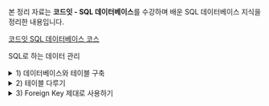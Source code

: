 본 정리 자료는 **코드잇 - SQL 데이터베이스**를 수강하며 배운 SQL 데이터베이스 지식을 정리한 내용입니다.

[코드잇 SQL 데이터베이스 코스](https://www.codeit.kr/courses/sql-database)

SQL로 하는 데이터 관리

<details>
  <summary>1) 데이터베이스와 테이블 구축</summary>
  
  # 데이터베이스 생성하기

`CREATE DATABASE 데이터베이스명;` 을 이용하면 데이터베이스를 생성할 수 있다.

다만, 이미 같은 이름의 데이터베이스가 존재한다면 오류가 난다. 이러한 오류를 피하기 위해서 다음과 같은 SQL 문을 사용할 수 있다.

`CREATE DATABASE IF NOT EXISTS 데이터베이스명;` 이미 같은 이름이 데이터베이스가 존재한다 할 지라도, 오류 표시 보다는 경고 표시 정도가 뜬다.

# 사용할 데이터베이스 지정하기

`USE 데이터베이스명;`

보통 실무에서 하나의 데이터베이스 서버 안에는 여러 개의 데이터베이스를 두고 사용한다. 그래서 데이터베이스 서버에 처음 접속하고 난 후에는, 가장 먼저 **어느 데이터베이스에서 작업을 할 것인지**를 지정해줘야 한다.

이렇게 하면 DBMS가 그 데이터베이스를 작업 중인 데이터베이스로 인식하게 되고, 그 후부터는 그렇게 지정된 데이터베이스 안에 있는 존재를 SQL 문에서 가리킬 때, 데이터베이스 이름을 적어 주지 않아도 된다는 장점이 있다.

예를 들어, A라는 데이터베이스에 animal 이라는 테이블이 있고, B 데이터베이스 안에 banana 라는 테이블이 있따.

이때, `USE A;` 를 실행하고 나면 animal 테이블의 내용을 조회하고 싶을 때 `SELECT * FROM A.animal;` 처럼 굳이 데이터베이스 이름을 붙이지 않고 `SELECT * FROM animal;` 이라고만 써도 잘 조회된다. 이미 A 데이터베이스를 사용하는 것으로 DBMS가 인식하고 있기 때문이다.

이때 B 데이터베이스는 사용하고 있지 않기 때문에, banana 테이블을 조회하려면 `SELECT * B.banana;`와 같이 데이터베이스 이름을 명시해줘야 한다.

USE 문을 써도 다른 데이터베이스 안의 것들을 언제든지 조회할 수 있다.

# 컬럼의 데이터 타입에 관하여

테이블을 생성할 때에는 각 컬럼마다 저장될 값에 알맞은 데이터 타입을 설정한다. 각 컬럼에 적절한 데이터 타입을 잘 설정하는 일은 아주 중요하다. 데이터 타입을 잘 설정해야 저장 용량을 효율적으로 활용할 수 있고, 나중에 row 수가 많아질 때는 성능에 영향을 미치기도 하기 때문이다.

사용할 수 있는 데이터 타입에는 DBMS 마다 조금씩 차이가 있는데, MySQL의 데이터 타입 중 일반적으로 쓰이는 것들은 다음 세 카테고리로 분류할 수 있다.

**Numeric Types(숫자형 타입)**

**Date and Time Types(날짜 및 시간 타입)**

**String Types(문자열 타입)**

이 밖에도 여러 카테고리가 있다.

## 1. Numeric Types (숫자형 타입)

숫자를 나타내기 위해 사용되는 데이터 타입이다.

숫자형 타입은 다시 **정수형 타입**과 **실수형 타입**으로 나눌 수 있다.

### (1) 정수형 타입

말 그대로 정수값을 저장하는 타입이다. 구체적인 타입마다 나타낼 수 있는 정수값의 범위에 차이가 있다.

1. **TINYINT**
   - 작은 범위의 정수를 저장할 때 쓰는 데이터 타입
   - 최소 -128 ~ 최대 127까지의 정수를 저장할 수 있는 타입
   - SIGNED는 '양수, 0, 음수'를 나타낼 수 있고, UNSIGNED는 '0과 양수'를 나타낼 수 있다. 이러한 원리는 다른 정수형 타입에도 똑같이 적용된다. 참고로, TYNYINT 라고만 썼을 때는 SIGNED가 붙은 것으로 자동 해석된다.
   - TINYINT SIGNED: -128 ~ 127
   - TINYINT UNSIGNED: 0 ~ 255
2. **SMALLINT**
   - TINYINT 보다 조금 더 큰 범위의 정수를 나타낼 때 쓰는 데이터 타입
   - SMALLINT SIGNED: -32768 ~ 32767
   - SMALLINT UNSIGNED: 0 ~ 65535
3. **MEDIUMINT**
   - MEDIUMINT SIGNED: -8388608 ~ 8388607
   - MEDIUMINT UNSIGNED: 0 ~ 16777215
4. **INT**
   - INT SIGNED: -2147483648 ~ 2147483647
   - INT UNSIGNED: 0 ~ 4294967295
5. **BIGINT**
   - BIGINT SIGNED: -9223372036854775808 ~ 9223372036854775807
   - BIGINT UNSIGNED: 0 ~ 18446744073709551615

### (2) 실수형 타입

정수뿐만 아니라, 소수점이 붙어있는 수 또한 표현할 수 있어야 할 경우 실수형 타입을 사용한다.

실수형 타입은 그 타입마다 얼마나 넓은 범위의 수를 나타낼 수 있는지 뿐만 아니라, 소수점 뒤에 얼마나 많은 개수의 자리수가 존재할 수 있는지가 다르다.

1. **DECIMAL**
   - 일반적으로 자주 쓰이는 실수형 타입. 보통 DECIMAL(M, D) 형식으로 나타냄.
   - M은 최대로 쓸 수 있는 전체 숫자의 자리수이고, D는 최대로 쓸 수 있는 소수점 뒤에 있는 자리의 수를 의미
   - EX) DECIMAL (5, 2) 라면 -999.99 부터 999.99 까지의 실수를 나타낼 수 있음
   - M은 최대 65, D는 30까지의 값을 가질 수 있음
   - DECIMAL 이라는 단어 대신 DEC, NUMERIC, FIXED를 써도 됨
2. **FLOAT**
   - 3.402823466E+38 ~ -1.175494351E-38, 0, 1.175494351E-38 ~ 3.402823466E+38 범위의 실수 표현 가능
3. **DOUBLE**
   - 1.7976931348623157E+308 ~ -2.2250738585072014E-308, 0, 2.2250738585072014E-308 ~ 1.7976931348623157E+308 범위의 실수 표현 가능
   - FLOAT에 비해 더 넓은 범위의 수를 나타낼 수 있을 뿐만 아니라, 그 정밀도 또한 더 높은 타입이다. (소수점 뒤에 최대로 허용가능한 자리수가 더 많음)

## 2. 날짜 및 시간 타입 (Date and Time Types)

데이터베이스에서는 날짜 및 시간 정보를 다뤄야 하는 경우가 정말 많다.

### (1) DATE

날짜를 지정하는 데이터 타입

날짜는 '2020-10-07' 이런 형식의 연, 월, 일 순으로 값을 나타낸다.

### (2) DATETIME

날짜와 시간을 저장하는 데이터 타입

'2020-10-07 11:01:53' 이런 식으로 연, 월, 일, 시, 분, 초를 나타낸다.

### (3) TIMESTAMP

날짜와 시간을 저장하는 데이터 타입

'2020-10-07 11:02:14' 이런 식으로 연, 월, 일, 시 ,분, 초를 나타낸다. 그럼 DATETIME 타입과는 어떤 점이 다를까?

TIMSTAMP 타입은 타임 존(time_zone) 정보도 함께 저장한다는 점이 다르다. UTC 기준. 한국은 UTC+9

만약 MySQL 서버의 시간대 설정을 바꾸면, DATETIME 타입 컬럼의 값은 그대로 유지되지만, TIMESTAMP 타입 컬럼의 값은 바뀐 시간대에 맞게 변경된다.

만약 타임 존 정보를 굳이 함께 저장할 필요가 없다면 DATETIME 타입을, 타임 존 정보도 함께 저장하고 싶다면 TIMESTAMP 타입을 설정하면 된다.

### (4) TIME

시간을 나타내는 데이터 타입.

'11:08:31' 형식으로 시, 분, 초를 나타낸다.

## 3. 문자열 타입 (String Type)

문자열을 저장하기 위한 타입

이름, 댓글, 구매 후기 등 문자열 형태의 데이터는 정말 다양하다

### (1) CHAR

문자열을 나타내는 기본 타입으로 Character의 줄임말.

CHAR(30) 이런 형식으로 나타낸다.

괄호 안의 숫자는 문자를 최대 몇 자까지 저장할 수 있는지를 나타낸다.

CHAR 타입의 괄호 안에는 0부터 255까지의 숫자를 적을 수 있다.

### (2) VARCHAR

VARCHAR(30) 이런 식으로 문자열의 최대 길이를 지정할 수 있는 문자열 타입이다.

괄호 안에 최소 0 부터 최대 65,535를 쓸 수 있다.

VARCHAR은 CHAR보다 허용되는 최대 저장 길이가 더 크다는 점 말고 다른 차이점도 있다.

CHAR는 고정 길이 타입이고, VARCHAR는 가변 길이 타입이라는 점이다. VARCHAR 이라는 단어 자체가 Character VAring의 줄임말로 가변 문자열을 나타낸다.

CHAR(10), VARCHAR(10)이 있을 때, CHAR(10)은 어떤 길이의 문자열이 저장되더라도 항상 그 값이 10만큼의 저장 용량을 차지한다. 하지만 VARCHAR(10)의 경우 만약 값이 'Hello' 이런 5자라면 저장 용량도 5만큼 차지한다. **저장 용량이 설정된 최대 길이에 맞게 고정되는 게 아니라, 실제 저장된 값이 맞게 최적화 되는 것이다.** 대신 VARCHAR 타입으로 값이 저장될 때는 해당 값의 사이즈를 나타내는 부분(1byte 또는 2byte)이 저장 용량에 추가된다.

따라서 값의 길이가 크게 변하지 않을 컬럼에는 CHAR 타입을 사용하고, 길이가 들쑥날쑥할 컬럼에는 VARHAR 타입을 쓰는 게 좋다.

### (3) TEXT

문자열을 저장하는 데이터 타입으로, 최대 65535자까지 저장할 수 있다.

이외에도 16,777,215자까지 저장할 수 있는 MEDIUMTEXT, 4294967295자까지 저장할 수 있는 LONGTEXT 타입이 있다.

VARCHAR 타입과 TEXT 계열의 타입은 내부 구현에서 일부 차이가 있는데, 일단은 정말 길이가 긴 문자열을 저장하려면 TEXT 계열의 타입을 써야한다는 정도만 기억하자

# CREATE TABLE

CREATE TABLE을 이용하여 테이블과 컬럼들을 만들어줄 수 있다.

데이터베이스명, 테이블명, 그리고 컬럼명 앞뒤로 작은 따옴표 ' 가 아니라 백틱(backtick) ` 을 써줘야 한다는 사실에 주의해야 한다.

작성 양식

```sql
CREATE TABLE `데이터베이스명`.`테이블명` (
	`컬럼명1` 데이터타입 속성,
	`컬럼명2` 데이터타입 속성,
	...
	PRIMARY KEY (`컬럼명`)); # 이렇게 설정하지 않고, 컬럼 뒤에 속성으로 PRIMARY KEY 를 적어주어도 된다.
```

작성 예시

```sql
CREATE TABLE `practice`.`new_table` (
	`id` INT NOT NULL AUTO_INCREMENT PRIMARY KEY,
	`name` VARCHAR(20) NULL, # NULL이 들어가도 된다는 의미. NULL은 생략해주어도 자동으로 적용된다.
	`student_number` INT NULL,
	`major` VARCHAR(15) NULL,
	`email` VARCHAR(50) NULL,
	`phone` VARCHAR(15) NULL,
	`admission_date` DATE NULL));
```

## 백틱과 따옴표

DBMS에서는 데이터베이스, 테이블, 컬럼 등과 같은 구성요소를 보통 **object(객체)** 라고 한다. 그리고 이런 object에 붙여준 이름을 **identifier(식별자)** 라고 한다. MySQL에서 **백틱**은 해당 단어가 identifier 임을 나타내는 기호이다.

그런데 사실 아래 SQL 문처럼 식별자에 굳이 백틱을 쓰지 않아도 SQL 문은 잘 실행된다.

```sql
CREATE TABLE 데이터베이스명.테이블명 (
	컬럼명1 데이터타입 속성,
	컬럼명2 데이터타입 속성,
	...
	PRIMARY KEY (컬럼명));
```

그럼 굳이 왜 백틱을 쓰는 걸까?

(1) 백틱을 쓰면 어느 단어가 사용자가 직접 이름을 지은 부분인지를 보다 확실하게 나타내줄 수 있음

(2) 이미 SQL 문법에 정해진 키워드로 이름을 지속 싶을 때는 백틱을 쓰는 것이 필수임

- 예를 들어, SELECT 라는 이름의 테이블을 만든다고 할 경우 SELECT를 백틱으로 감싸지 않으면 문법 오류로 인해 실행되지 않는다.
- 하지만 굳이 SQL 문법에 이미 존재하는 키워드로 이름을 짓는 것은 나중에 혼동의 위험성이 있기 때문에 하지 않는 것이 좋다.

# 테이블에 row 추가하기

## 모든 컬럼에 값이 있는 row 추가

작성 양식

```sql
INSERT INTO 테이블명 (컬럼명1, 컬럼명2, 컬럼명3, ...) # 만약 모든 컬럼에 값이 있는 row를 추가할 때는 컬럼명 부분을 전부 생략해줘도 된다. (대신 컬럼명 순서에 맞게 값을 넣어주어야 함)
	VALUES (값1, 값2, 값3, ...);
```

작성 예시

```sql
INSERT INTO student
(addmission_date, email, id, major, name, phone, student_number)
    VALUES ('2019-03-01', '1234@mail.com', 1, 'psychology', 'seongjae', '010-xxxx-xxxx', 20191919);

```

## 특정 컬럼들에만 값이 있는 row 추가

작성 양식은 같다.

작성 예시

```sql
INSERT INTO student
(addmission_date,  major, name, student_number)
    VALUES ('2020-01-01', '컴퓨터공학', 'DevPark', 20202020);

```

위 SQL 문에 포함되어 있지 않은 컬럼에는 NULL이 들어가게 된다.

다만, id 컬럼의 경우 따로 값을 넣어주지 않아도, AUTO_INCREMENT 속성을 할당했기 때문에, 이전 row의 id 값보다 1 큰 값이 자동으로 입력된다. 따라서 id 컬럼의 모든 값이 고유한 지를 확인할 필요가 없어진다.

참고로 AUTO_INCREMENT 속성은 정수형 데이터 타입의 컬럼에만 설정할 수 있다.

# 테이블의 row 갱신하기

작성 양식

```sql
UPDATE 테이블명 SET 컬럼명1 = 새로운값1, 컬럼명2 = 새로운값2 WHERE 특정row의조건;
```

테이블의 row를 갱신할 때에는 WHERE 절 뒤에 갱신하려는 row에 해당하는 조건(예: id=1)을 잘 적는 것이 중요하다.

WHERE 절을 적지 않을 경우, 모든 row의 정보가 갱신된다는 점에 주의해야 한다!

작성 예시

```sql
UPDATE student
	SET major = '멀티미디어학과', name = '홍길동'
WHERE id = 2;
```

## 컬럼의 기존 값을 기준으로 갱신하기

만약 기말고사 문제 중 배점 3점짜리 문제 하나에 오류가 있어서 모두 정답 처리를 했다고 해보자.

이 문제로 이미 점수를 얻어 간 학생이 없다고 가정하면, 모든 학생의 점수에 +3점을 해줘야 할 것이다.

이때 테이블을 어떻게 갱신해야 할까?

```sql
UPDATE final_exam_result SET score = 93 WHERE id = 1;
UPDATE final_exam_result SET score = 87 WHERE id = 2;
UPDATE final_exam_result SET score = 90 WHERE id = 3;
```

이런 식으로 여러 줄의 UPDATE 문을 일일이 실행하는 것은 너무 번거롭고, 실수도 잦을 것이다.

UPDATE 문을 사용할 때는 기존 값을 그대로 활용하는 방법이 있다.

```sql
UPDATE final_exam_result SET score = score + 3;
```

이렇게 써주면 모든 row의 score 컬럼의 값이 기존 값보다 3이 더 큰 값으로 갱신된다.

이렇게 컬럼의 이름의 활용해서 기존 값을 기반으로 갱신하는 경우도 많다.

# 테이블의 row 삭제하기

작성 양식

```sql
DELETE FROM 테이블명 WHERE 삭제할row조건;
```

DELETE 또한 WHERE 절을 쓰지 않으면 모든 row들이 삭제된다는 점에 주의해야 한다!

작성 예시

```sql
DELETE FROM student WHERE id = 4;
```

## 물리 삭제 VS 논리 삭제

어떤 row를 삭제하는 방법에는 크게 2가지 방법이 있다.

바로 '물리 삭제'와 '논리 삭제' 이다.

**물리 삭제**: 그냥 row를 바로 삭제해버리는 것

**논리 삭제**: 삭제해야할 row를 삭제하지 않고, '삭제 여부'를 나타내는 별도의 컬럼을 두고, 거기에 '삭제되었음'을 나타내는 값을 넣는 것.

**논리 삭제 예시** (컬럼을 미리 추가해 두었다고 가정)

```sql
UPDATE order SET is_cancelled = 'Y'
# 이렇게 is_cancelled, is_deleted 와 같이 삭제 여부를 나타내는 별도의 컬럼을 두고,
# 'Y' 등과 같이 삭제되었음을 나타내는 값을 넣는 것이다.
```

### 논리 삭제를 하는 이유?

사용자 취향 파악, 범죄 수사 등에 활용 (탈퇴한 사람의 기록) 등 다양한 이유가 있을 수 있다.

### 논리 삭제의 단점

나중에 삭제되지 않고 유효한 row들만 조회해야할 때는

```sql
SELECT * FROM WHERE is_cancelled != 'Y';
SELECT * FROM WHERE is_deleted != 'Y';
```

처럼 WHERE 절에 별도의 조건을 추가 해줘야 해서 번거롭다는 단점이 있다.

그리고 실제로 row를 삭제하는 것이 아니기 때문에 아무리 삭제를 해도 데이터베이스 내의 저장 용량은 줄어들지 않는다는 단점이 있다.

이런 단점을 보완하기 위해 기본 정책은 논리 삭제로 두되,

- 이미 데이터 분석에 활용되었거나
- 고객이 동의한 데이터 보유 기간이 지난 row들은

정기적으로 물리 삭제하는 방법을 활용하기도 한다.

</details>

<details>
  <summary>2) 테이블 다루기</summary>
</details>

<details>
  <summary>3) Foreign Key 제대로 사용하기</summary>
</details>
